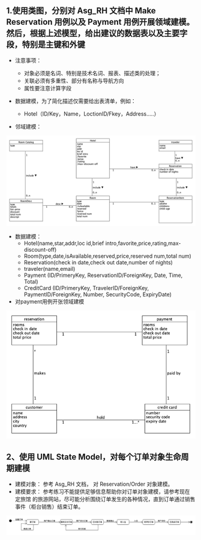 ## 1.使用类图，分别对 Asg_RH 文档中 Make Reservation 用例以及 Payment 用例开展领域建模。然后，根据上述模型，给出建议的数据表以及主要字段，特别是主键和外键
  - 注意事项：
    - 对象必须是名词、特别是技术名词、报表、描述类的处理；
    - 关联必须有多重性、部分有名称与导航方向
    - 属性要注意计算字段
  - 数据建模，为了简化描述仅需要给出表清单，例如：
    - Hotel（ID/Key，Name，LoctionID/Fkey，Address…..）

- 邻域建模：

![](./hw9_1.png)

- 数据建模：
  - Hotel(name,star,addr,loc id,brief intro,favorite,price,rating,max-discount-off)
  - Room(type,date,isAvailable,reserved,price,reserved num,total num)
  - Reservation(check in date,check out date,number of nights)
  - traveler(name,email)
  - Payment (ID/PrimeryKey, ReservationID/ForeignKey, Date, Time, Total)
  - CreditCard (ID/PrimeryKey, TravelerID/ForeignKey, PaymentID/ForeignKey, Number, SecurityCode, ExpiryDate)
- 对payment用例开张领域建模

![](./hw9_2.png)

## 2、使用 UML State Model，对每个订单对象生命周期建模
- 建模对象： 参考 Asg_RH 文档， 对 Reservation/Order 对象建模。
- 建模要求： 参考练习不能提供足够信息帮助你对订单对象建模，请参考现在 定旅馆 的旅游网站，尽可能分析围绕订单发生的各种情况，直到订单通过销售事件（柜台销售）结束订单。

![](./hw9_3.png)

